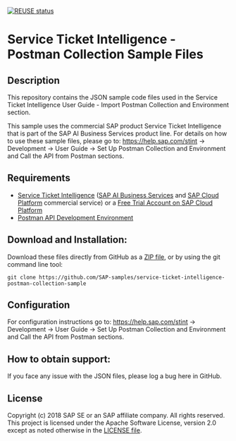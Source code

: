 [![REUSE status](https://api.reuse.software/badge/github.com/SAP-samples/service-ticket-intelligence-postman-collection)](https://api.reuse.software/info/github.com/SAP-samples/service-ticket-intelligence-postman-collection)

# Service Ticket Intelligence - Postman Collection Sample Files

## Description

This repository contains the JSON sample code files used in the Service Ticket Intelligence User Guide - Import Postman Collection and Environment section.  

This sample uses the commercial SAP product Service Ticket Intelligence that is part of the SAP AI Business Services product line. For details on how to use these sample files, please go to: https://help.sap.com/stint -> Development -> User Guide -> Set Up Postman Collection and Environment and Call the API from Postman sections.

## Requirements

- [Service Ticket Intelligence](https://help.sap.com/stint) ([SAP AI Business Services](https://help.sap.com/aibus) and [SAP Cloud Platform](https://help.sap.com/viewer/product/CP/Cloud/en-US) commercial service) or a [Free Trial Account on SAP Cloud Platform](https://developers.sap.com/tutorials/hcp-create-trial-account.html) 
- [Postman API Development Environment](https://www.getpostman.com/)

## Download and Installation:

Download these files directly from GitHub as a [ZIP file](https://github.com/SAP-samples/service-ticket-intelligence-postman-collection-sample/archive/master.zip), or by using the git command line tool:

    git clone https://github.com/SAP-samples/service-ticket-intelligence-postman-collection-sample
  
## Configuration

For configuration instructions go to: https://help.sap.com/stint -> Development -> User Guide -> Set Up Postman Collection and Environment and Call the API from Postman sections.

## How to obtain support:

If you face any issue with the JSON files, please log a bug here in GitHub.

## License

Copyright (c) 2018 SAP SE or an SAP affiliate company. All rights reserved. This project is licensed under the Apache Software License, version 2.0 except as noted otherwise in the  [LICENSE file](/LICENSES/Apache-2.0.txt).
